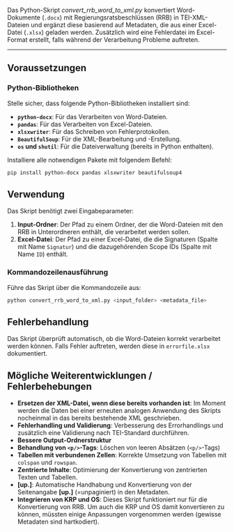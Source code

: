Das Python-Skript *convert_rrb_word_to_xml.py* konvertiert Word-Dokumente (`.docx`) mit Regierungsratsbeschlüssen (RRB) in TEI-XML-Dateien und ergänzt diese basierend auf Metadaten, die aus einer Excel-Datei (`.xlsx`) geladen werden. Zusätzlich wird eine Fehlerdatei im Excel-Format erstellt, falls während der Verarbeitung Probleme auftreten.

---

## Voraussetzungen

### Python-Bibliotheken

Stelle sicher, dass folgende Python-Bibliotheken installiert sind:

- **`python-docx`**: Für das Verarbeiten von Word-Dateien.
- **`pandas`**: Für das Verarbeiten von Excel-Dateien.
- **`xlsxwriter`**: Für das Schreiben von Fehlerprotokollen.
- **`BeautifulSoup`**: Für die XML-Bearbeitung und -Erstellung.
- **`os` und `shutil`**: Für die Dateiverwaltung (bereits in Python enthalten).

Installiere alle notwendigen Pakete mit folgendem Befehl:

```bash
pip install python-docx pandas xlsxwriter beautifulsoup4
```

## Verwendung

Das Skript benötigt zwei Eingabeparameter:

1. **Input-Ordner**: Der Pfad zu einem Ordner, der die Word-Dateien mit den RRB in Unterordneren enthält, die verarbeitet werden sollen.
2. **Excel-Datei**: Der Pfad zu einer Excel-Datei, die die Signaturen (Spalte mit Name `Signatur`) und die dazugehörenden Scope IDs (Spalte mit Name `ID`) enthält.

### Kommandozeilenausführung

Führe das Skript über die Kommandozeile aus:

```bash
python convert_rrb_word_to_xml.py <input_folder> <metadata_file>
```

## Fehlerbehandlung

Das Skript überprüft automatisch, ob die Word-Dateien korrekt verarbeitet werden können. Falls Fehler auftreten, werden diese in `errorfile.xlsx` dokumentiert.


## Mögliche Weiterentwicklungen / Fehlerbehebungen

- **Ersetzen der XML-Datei, wenn diese bereits vorhanden ist**: Im Moment werden die Daten bei einer erneuten analogen Anwendung des Skripts nocheinmal in das bereits bestehende XML geschrieben. 
- **Fehlerhandling und Validierung**: Verbesserung des Errorhandlings und zusätzlich eine Validierung nach TEI-Standard durchführen.
- **Bessere Output-Ordnerstruktur**
- **Behandlung von `<p/>`-Tags**: Löschen von leeren Absätzen (`<p/>`-Tags)
- **Tabellen mit verbundenen Zellen**: Korrekte Umsetzung von Tabellen mit `colspan` und `rowspan`.
- **Zentrierte Inhalte**: Optimierung der Konvertierung von zentrierten Texten und Tabellen.
- **[up.]**: Automatische Handhabung und Konvertierung von der Seitenangabe **[up.]** (=unpaginiert) in den Metadaten.
- **Integrieren von KRP und OS**: Dieses Skript funktioniert nur für die Konvertierung von RRB. Um auch die KRP und OS damit konvertieren zu können, müssten einige Anpassungen vorgenommen werden (gewisse Metadaten sind hartkodiert).
